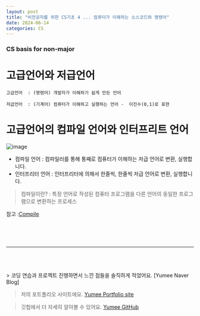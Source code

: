 ```yaml
---
layout: post
title: "비전공자를 위한 CS기초 4 ... 컴퓨터가 이해하는 소스코드와 명령어"
date: 2024-06-14
categories: CS
---
```


### CS basis for non-major

# 고급언어와 저급언어

`고급언어  : (명령어) 개발자가 이해하기 쉽게 만든 언어`

`저급언어  : (기계어) 컴퓨터가 이해하고 실행하는 언어 -  이진수(0,1)로 표현`

# 고급언어의 컴파일 언어와 인터프리트 언어

![image](https://github.com/yumi-kim-0827/yumi-kim-0827.github.io/assets/116349476/36b127ac-196b-4779-af71-a3a31d3d3112)

- 컴파일 언어 : 컴파일러를 통해 통째로 컴퓨터가 이해하는 저급 언어로 변환, 실행합니다.
- 인터프리터 언어 : 인터프리터에 의해서 한줄씩, 한줄씩 저급 언어로 변환, 실행합니다.

> 컴파일이란? : 특정 언어로 작성된 컴퓨터 프로그램을 다른 언어의 동일한 프로그램으로 변환하는 프로세스

참고 :[Compile](https://developer.mozilla.org/ko/docs/Glossary/Compile)

<br/>
<br/>
<br/>

---

<br/>
<br/>
<br/>
> 코딩 연습과 프로젝트 진행하면서 느낀 점들을 솔직하게 적었어요. [Yumee Naver Blog]

> 저의 포트폴리오 사이트에요. [Yumee Portfolio site]

> 깃헙에서 더 자세히 알아볼 수 있어요. [Yumee GitHub]

[Yumee Naver Blog]: https://blog.naver.com/hello_world_yum
[Yumee Portfolio site]: https://github.com/jekyll/jekyll
[Yumee GitHub]: https://github.com/yumi-kim-0827

